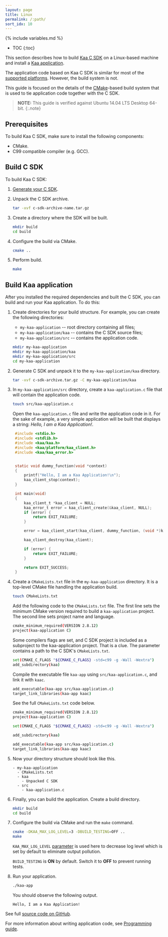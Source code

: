 ```yaml
---
layout: page
title: Linux
permalink: /:path/
sort_idx: 10
---
```


{% include variables.md %}

* TOC
{:toc}

This section describes how to build [Kaa C SDK]({{root_url}}Glossary/#kaa-sdk-type) on a Linux-based machine and install a [Kaa application]({{root_url}}Glossary/#kaa-application).

The application code based on Kaa C SDK is similar for most of the [supported platforms]({{root_url}}Programming-guide/Using-Kaa-endpoint-SDKs/).
However, the build system is not.

This guide is focused on the details of the [CMake](https://cmake.org/)-based build system that is used to tie application code together with the C SDK.

>**NOTE:** This guide is verified against Ubuntu 14.04 LTS Desktop 64-bit.
{:.note}

## Prerequisites

To build Kaa C SDK, make sure to install the following components:

 - CMake.
 - C99 compatible compiler (e.g. GCC).

## Build C SDK

To build Kaa C SDK:

1. [Generate your C SDK]({{root_url}}Programming-guide/Your-first-Kaa-application/#generate-sdk).

2. Unpack the C SDK archive.

   ```bash
   tar -xvf c-sdk-archive-name.tar.gz
   ```
   
3. Create a directory where the SDK will be built.

   ```bash
   mkdir build
   cd build
   ```

4. Configure the build via CMake.

   ```bash
   cmake ..
   ```

5. Perform build.

   ```bash
   make
   ```

## Build Kaa application

After you installed the required dependencies and built the C SDK, you can build and run your Kaa application.
To do this:

1. Create directories for your build structure.
For example, you can create the following directories:

    - `my-kaa-application` -- root directory containing all files;
    - `my-kaa-application/kaa` -- contains the C SDK source files;
    - `my-kaa-application/src` -- contains the application code.

   ```bash
   mkdir my-kaa-application
   mkdir my-kaa-application/kaa
   mkdir my-kaa-application/src
   cd my-kaa-application
   ```

2. Generate C SDK and unpack it to the `my-kaa-application/kaa` directory.

   ```bash
   tar -xvf c-sdk-archive.tar.gz -C my-kaa-application/kaa
   ```

3. In `my-kaa-application/src` directory, create a `kaa-application.c` file that will contain the application code.

   ```bash
   touch src/kaa-application.c
   ```

    Open the `kaa-application.c` file and write the application code in it.
    For the sake of example, a very simple application will be built that displays a string: *Hello, I am a Kaa Application!*.

   ```c
	#include <stdio.h>
	#include <stdlib.h>
	#include <kaa/kaa.h>
	#include <kaa/platform/kaa_client.h>
	#include <kaa/kaa_error.h>


	static void dummy_function(void *context)
	{
		printf("Hello, I am a Kaa Application!\n");
		kaa_client_stop(context);
	}

	int main(void)
	{
		kaa_client_t *kaa_client = NULL;
		kaa_error_t error = kaa_client_create(&kaa_client, NULL);
		if (error) {
			return EXIT_FAILURE;
		}

		error = kaa_client_start(kaa_client, dummy_function, (void *)kaa_client, 0);

		kaa_client_destroy(kaa_client);

		if (error) {
			return EXIT_FAILURE;
		}

		return EXIT_SUCCESS;
	}
   ```

4. Create a `CMakeLists.txt` file in the `my-kaa-application` directory.
It is a top-level CMake file handling the application build.

   ```bash
   touch CMakeLists.txt
   ```

    Add the following code to the `CMakeLists.txt` file.
    The first line sets the minimum CMake version required to build a `kaa-application` project.
    The second line sets project name and language.

   ```bash
   cmake_minimum_required(VERSION 2.8.12)
   project(kaa-application C)
   ```

    Some compilers flags are set, and C SDK project is included as a subproject to the kaa-application project.
    That is a clue.
    The parameter contains a path to the C SDK's `CMakeLists.txt`.

   ```bash
   set(CMAKE_C_FLAGS "${CMAKE_C_FLAGS} -std=c99 -g -Wall -Wextra")
   add_subdirectory(kaa)
   ```
    Compile the executable file `kaa-app` using `src/kaa-application.c`, and link it with `kaac`.

   ```bash
   add_executable(kaa-app src/kaa-application.c)
   target_link_libraries(kaa-app kaac)
   ```

    See the full `CMakeLists.txt` code below.

   ```bash
   cmake_minimum_required(VERSION 2.8.12)
   project(kaa-application C)
   
   set(CMAKE_C_FLAGS "${CMAKE_C_FLAGS} -std=c99 -g -Wall -Wextra")
   
   add_subdirectory(kaa)
   
   add_executable(kaa-app src/kaa-application.c)
   target_link_libraries(kaa-app kaac)
   ```

5. Now your directory structure should look like this.

   ```
   - my-kaa-application
     - CMakeLists.txt
     - kaa
       - Unpacked C SDK
     - src
       - kaa-application.c
   ```

6. Finally, you can build the application.
Create a build directory.

   ```bash
   mkdir build
   cd build
   ```

7. Configure the build via CMake and run the `make` command.

   ```bash
   cmake -DKAA_MAX_LOG_LEVEL=3 -DBUILD_TESTING=OFF ..
   make
   ```
    `KAA_MAX_LOG_LEVEL` [parameter]({{root_url}}Programming-guide/Using-Kaa-endpoint-SDKs/C) is used here to decrease log level which is set by default to eliminate output pollution.

    `BUILD_TESTING` is **ON** by default.
    Switch it to **OFF** to prevent running tests.

8. Run your application.

   ```bash
   ./kaa-app
   ```

    You should observe the following output.

   ```
   Hello, I am a Kaa Application!
   ```

See full [source code on GitHub]({{github_url}}client/client-multi/client-c/examples/my-kaa-application).

For more information about writing application code, see [Programming guide]({{root_url}}Programming-guide).